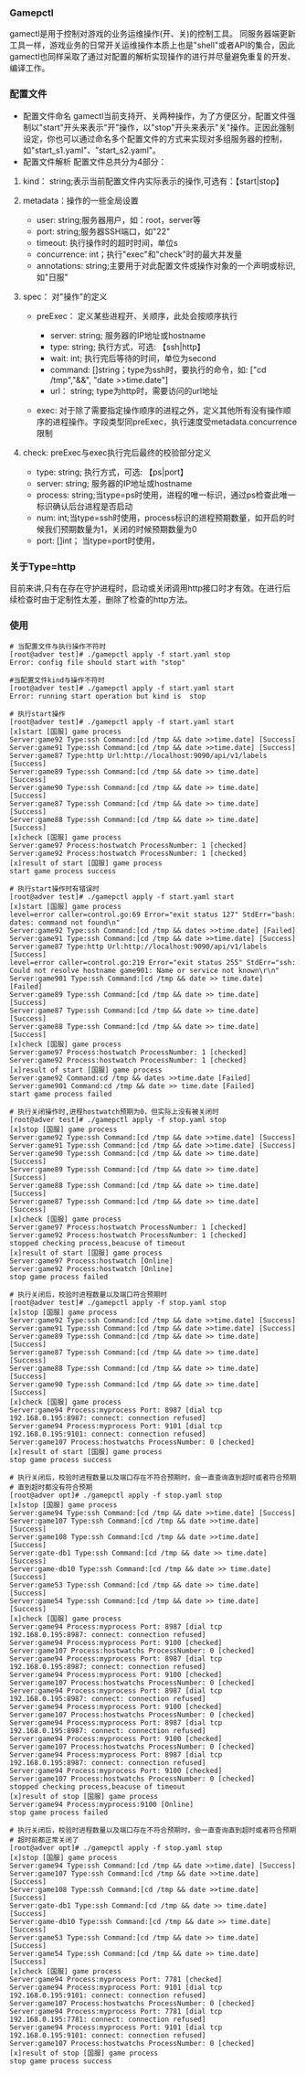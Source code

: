 ### Gamepctl

gamectl是用于控制对游戏的业务运维操作(开、关)的控制工具。
同服务器端更新工具一样，游戏业务的日常开关运维操作本质上也是"shell"或者API的集合，因此gamectl也同样采取了通过对配置的解析实现操作的进行并尽量避免重复的开发、编译工作。

### 配置文件
- 配置文件命名
gamectl当前支持开、关两种操作，为了方便区分，配置文件强制以"start"开头来表示"开"操作，以"stop"开头来表示"关"操作。正因此强制设定，你也可以通过命名多个配置文件的方式来实现对多组服务器的控制，如"start_s1.yaml"、"start_s2.yaml"。
- 配置文件解析
配置文件总共分为4部分：
1. kind： string;表示当前配置文件内实际表示的操作,可选有：【start|stop】
2. metadata：操作的一些全局设置  
   - user:  string;服务器用户，如：root，server等
   - port:  string;服务器SSH端口，如"22"
   - timeout: 执行操作时的超时时间，单位s
   - concurrence: int；执行"exec"和"check"时的最大并发量
   - annotations: string;主要用于对此配置文件或操作对象的一个声明或标识,如"日服"
3. spec： 对"操作"的定义
    - preExec： 定义某些进程开、关顺序，此处会按顺序执行
      - server: string; 服务器的IP地址或hostname
      - type: string; 执行方式，可选: 【ssh|http】
      - wait: int; 执行完后等待的时间，单位为second
      - command: []string；type为ssh时，要执行的命令，如:  ["cd /tmp","&&", "date >>time.date"]
      - url： string; type为http时，需要访问的url地址

    - exec: 对于除了需要指定操作顺序的进程之外，定义其他所有没有操作顺序的进程操作。字段类型同preExec，执行速度受metadata.concurrence限制

4. check: preExec与exec执行完后最终的校验部分定义
   - type:  string; 执行方式，可选: 【ps|port】
   - server:   string; 服务器的IP地址或hostname
   - process: string;当type=ps时使用，进程的唯一标识，通过ps检查此唯一标识确认后台进程是否启动
   - num: int;当type=ssh时使用，process标识的进程预期数量，如开启的时候我们预期数量为1，关闭的时候预期数量为0
   - port: []int； 当type=port时使用，

### 关于Type=http
目前来讲,只有在存在守护进程时，启动或关闭调用http接口时才有效。在进行后续检查时由于定制性太差，删除了检查的http方法。
### 使用
```shell
# 当配置文件与执行操作不符时
[root@adver test]# ./gamepctl apply -f start.yaml stop
Error: config file should start with "stop"

#当配置文件kind与操作不符时
[root@adver test]# ./gamepctl apply -f start.yaml start
Error: running start operation but kind is  stop

# 执行start操作
[root@adver test]# ./gamepctl apply -f start.yaml start
[x]start [国服] game process
Server:game92 Type:ssh Command:[cd /tmp && date >>time.date] [Success]
Server:game91 Type:ssh Command:[cd /tmp && date >>time.date] [Success]
Server:game87 Type:http Url:http://localhost:9090/api/v1/labels [Success]
Server:game89 Type:ssh Command:[cd /tmp && date >> time.date] [Success]
Server:game90 Type:ssh Command:[cd /tmp && date >> time.date] [Success]
Server:game87 Type:ssh Command:[cd /tmp && date >> time.date] [Success]
Server:game88 Type:ssh Command:[cd /tmp && date >> time.date] [Success]
[x]check [国服] game process
Server:game97 Process:hostwatch ProcessNumber: 1 [checked]
Server:game92 Process:hostwatch ProcessNumber: 1 [checked]
[x]result of start [国服] game process
start game process success

# 执行start操作时有错误时
[root@adver test]# ./gamepctl apply -f start.yaml start
[x]start [国服] game process
level=error caller=control.go:69 Error="exit status 127" StdErr="bash: dates: command not found\n"
Server:game92 Type:ssh Command:[cd /tmp && dates >>time.date] [Failed]
Server:game91 Type:ssh Command:[cd /tmp && date >>time.date] [Success]
Server:game87 Type:http Url:http://localhost:9090/api/v1/labels [Success]
level=error caller=control.go:219 Error="exit status 255" StdErr="ssh: Could not resolve hostname game901: Name or service not known\r\n"
Server:game901 Type:ssh Command:[cd /tmp && date >> time.date] [Failed]
Server:game89 Type:ssh Command:[cd /tmp && date >> time.date] [Success]
Server:game87 Type:ssh Command:[cd /tmp && date >> time.date] [Success]
Server:game88 Type:ssh Command:[cd /tmp && date >> time.date] [Success]
[x]check [国服] game process
Server:game97 Process:hostwatch ProcessNumber: 1 [checked]
Server:game92 Process:hostwatch ProcessNumber: 1 [checked]
[x]result of start [国服] game process
Server:game92 Command:cd /tmp && dates >>time.date [Failed] 
Server:game901 Command:cd /tmp && date >> time.date [Failed] 
start game process failed

# 执行关闭操作时,进程hostwatch预期为0，但实际上没有被关闭时
[root@adver test]# ./gamepctl apply -f stop.yaml stop
[x]stop [国服] game process
Server:game92 Type:ssh Command:[cd /tmp && date >>time.date] [Success]
Server:game91 Type:ssh Command:[cd /tmp && date >>time.date] [Success]
Server:game90 Type:ssh Command:[cd /tmp && date >> time.date] [Success]
Server:game89 Type:ssh Command:[cd /tmp && date >> time.date] [Success]
Server:game88 Type:ssh Command:[cd /tmp && date >> time.date] [Success]
Server:game87 Type:ssh Command:[cd /tmp && date >> time.date] [Success]
[x]check [国服] game process
Server:game97 Process:hostwatch ProcessNumber: 1 [checked]
Server:game92 Process:hostwatch ProcessNumber: 1 [checked]
stopped checking process,beacuse of timeout
[x]result of start [国服] game process
Server:game97 Process:hostwatch [Online]
Server:game92 Process:hostwatch [Online]
stop game process failed

# 执行关闭后，校验时进程数量以及端口符合预期时
[root@adver test]# ./gamepctl apply -f stop.yaml stop
[x]stop [国服] game process
Server:game92 Type:ssh Command:[cd /tmp && date >>time.date] [Success]
Server:game91 Type:ssh Command:[cd /tmp && date >>time.date] [Success]
Server:game89 Type:ssh Command:[cd /tmp && date >> time.date] [Success]
Server:game87 Type:ssh Command:[cd /tmp && date >> time.date] [Success]
Server:game88 Type:ssh Command:[cd /tmp && date >> time.date] [Success]
Server:game90 Type:ssh Command:[cd /tmp && date >> time.date] [Success]
[x]check [国服] game process
Server:game94 Process:myprocess Port: 8987 [dial tcp 192.168.0.195:8987: connect: connection refused]
Server:game94 Process:myprocess Port: 9101 [dial tcp 192.168.0.195:9101: connect: connection refused]
Server:game107 Process:hostwatchs ProcessNumber: 0 [checked]
[x]result of start [国服] game process
stop game process success

# 执行关闭后，校验时进程数量以及端口存在不符合预期时，会一直查询直到超时或者符合预期
# 直到超时都没有符合预期
[root@adver opt]# ./gamepctl apply -f stop.yaml stop
[x]stop [国服] game process
Server:game94 Type:ssh Command:[cd /tmp && date >>time.date] [Success]
Server:game107 Type:ssh Command:[cd /tmp && date >>time.date] [Success]
Server:game108 Type:ssh Command:[cd /tmp && date >>time.date] [Success]
Server:gate-db1 Type:ssh Command:[cd /tmp && date >> time.date] [Success]
Server:game-db10 Type:ssh Command:[cd /tmp && date >> time.date] [Success]
Server:game53 Type:ssh Command:[cd /tmp && date >> time.date] [Success]
Server:game54 Type:ssh Command:[cd /tmp && date >> time.date] [Success]
[x]check [国服] game process
Server:game94 Process:myprocess Port: 8987 [dial tcp 192.168.0.195:8987: connect: connection refused]
Server:game94 Process:myprocess Port: 9100 [checked]
Server:game107 Process:hostwatchs ProcessNumber: 0 [checked]
Server:game94 Process:myprocess Port: 8987 [dial tcp 192.168.0.195:8987: connect: connection refused]
Server:game94 Process:myprocess Port: 9100 [checked]
Server:game107 Process:hostwatchs ProcessNumber: 0 [checked]
Server:game94 Process:myprocess Port: 8987 [dial tcp 192.168.0.195:8987: connect: connection refused]
Server:game94 Process:myprocess Port: 9100 [checked]
Server:game107 Process:hostwatchs ProcessNumber: 0 [checked]
Server:game94 Process:myprocess Port: 8987 [dial tcp 192.168.0.195:8987: connect: connection refused]
Server:game94 Process:myprocess Port: 9100 [checked]
Server:game107 Process:hostwatchs ProcessNumber: 0 [checked]
Server:game94 Process:myprocess Port: 8987 [dial tcp 192.168.0.195:8987: connect: connection refused]
Server:game94 Process:myprocess Port: 9100 [checked]
Server:game107 Process:hostwatchs ProcessNumber: 0 [checked]
stopped checking process,beacuse of timeout
[x]result of stop [国服] game process
Server:game94 Process:myprocess:9100 [Online]
stop game process failed

# 执行关闭后，校验时进程数量以及端口存在不符合预期时，会一直查询直到超时或者符合预期
# 超时前都正常关闭了
[root@adver opt]# ./gamepctl apply -f stop.yaml stop
[x]stop [国服] game process
Server:game94 Type:ssh Command:[cd /tmp && date >>time.date] [Success]
Server:game107 Type:ssh Command:[cd /tmp && date >>time.date] [Success]
Server:game108 Type:ssh Command:[cd /tmp && date >>time.date] [Success]
Server:gate-db1 Type:ssh Command:[cd /tmp && date >> time.date] [Success]
Server:game-db10 Type:ssh Command:[cd /tmp && date >> time.date] [Success]
Server:game53 Type:ssh Command:[cd /tmp && date >> time.date] [Success]
Server:game54 Type:ssh Command:[cd /tmp && date >> time.date] [Success]
[x]check [国服] game process
Server:game94 Process:myprocess Port: 7781 [checked]
Server:game94 Process:myprocess Port: 9101 [dial tcp 192.168.0.195:9101: connect: connection refused]
Server:game107 Process:hostwatchs ProcessNumber: 0 [checked]
Server:game94 Process:myprocess Port: 7781 [dial tcp 192.168.0.195:7781: connect: connection refused]
Server:game94 Process:myprocess Port: 9101 [dial tcp 192.168.0.195:9101: connect: connection refused]
Server:game107 Process:hostwatchs ProcessNumber: 0 [checked]
[x]result of stop [国服] game process
stop game process success
```   
